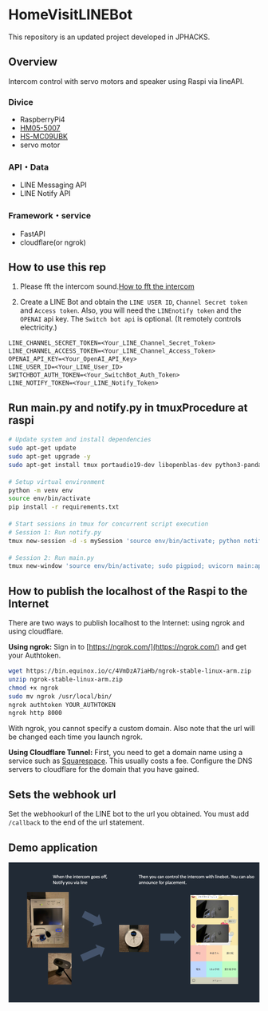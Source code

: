 # HomeVisitLINEBot
This repository is an updated project developed in JPHACKS.

## Overview
Intercom control with servo motors and speaker using Raspi via lineAPI.

### Divice
- RaspberryPi4
- [HM05-5007](https://www.amazon.co.jp/gp/product/B09BN9N1P3/ref=ppx_yo_dt_b_search_asin_image?ie=UTF8&psc=1)
- [HS-MC09UBK](https://www.amazon.co.jp/gp/product/B0B4NMT31T/ref=ppx_yo_dt_b_search_asin_title?ie=UTF8&psc=1)
- servo motor

### API・Data
- LINE Messaging API
- LINE Notify API

### Framework・service
- FastAPI
- cloudflare(or ngrok)

## How to use this rep
1. Please fft the intercom sound.[How to fft the intercom](https://github.com/yukiwith5267/Linebot-Unlocker/tree/main/fft)

2. Create a LINE Bot and obtain the `LINE USER ID`, `Channel Secret token` and `Access token`.
Also, you will need the `LINEnotify token` and the `OPENAI` api key.
The `Switch bot api` is optional. (It remotely controls electricity.)

```.env
LINE_CHANNEL_SECRET_TOKEN=<Your_LINE_Channel_Secret_Token>
LINE_CHANNEL_ACCESS_TOKEN=<Your_LINE_Channel_Access_Token>
OPENAI_API_KEY=<Your_OpenAI_API_Key>
LINE_USER_ID=<Your_LINE_User_ID>
SWITCHBOT_AUTH_TOKEN=<Your_SwitchBot_Auth_Token>
LINE_NOTIFY_TOKEN=<Your_LINE_Notify_Token>
```

## Run main.py and notify.py in tmuxProcedure at raspi

```bash
# Update system and install dependencies
sudo apt-get update
sudo apt-get upgrade -y
sudo apt-get install tmux portaudio19-dev libopenblas-dev python3-pandas fswebcam -y

# Setup virtual environment
python -m venv env
source env/bin/activate
pip install -r requirements.txt

# Start sessions in tmux for concurrent script execution
# Session 1: Run notify.py
tmux new-session -d -s mySession 'source env/bin/activate; python notify.py'

# Session 2: Run main.py
tmux new-window 'source env/bin/activate; sudo pigpiod; uvicorn main:app --host 0.0.0.0 --port 8000 --reload'
```

## How to publish the localhost of the Raspi to the Internet
There are two ways to publish localhost to the Internet: using ngrok and using cloudflare.

**Using ngrok:**
Sign in to [https://ngrok.com/](https://ngrok.com/) and get your Authtoken.

```bash
wget https://bin.equinox.io/c/4VmDzA7iaHb/ngrok-stable-linux-arm.zip
unzip ngrok-stable-linux-arm.zip
chmod +x ngrok
sudo mv ngrok /usr/local/bin/
ngrok authtoken YOUR_AUTHTOKEN
ngrok http 8000
```
With ngrok, you cannot specify a custom domain.
Also note that the url will be changed each time you launch ngrok.

**Using Cloudflare Tunnel:**
First, you need to get a domain name using a service such as [Squarespace](https://domains.squarespace.com/). This usually costs a fee.
Configure the DNS servers to cloudflare for the domain that you have gained.

## Sets the webhook url 
Set the webhookurl of the LINE bot to the url you obtained.
You must add `/callback` to the end of the url statement.

## Demo application
![](images/Screenshot29.png)
